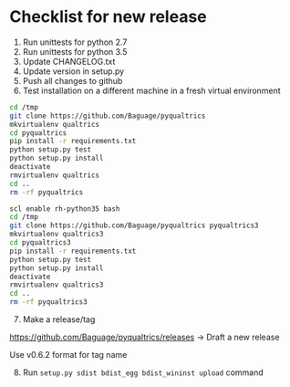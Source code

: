 # Checklist for new release

1. Run unittests for python 2.7 
2. Run unittests for python 3.5
3. Update CHANGELOG.txt
4. Update version in setup.py
5. Push all changes to github
6. Test installation on a different machine in a fresh virtual environment
```bash
cd /tmp
git clone https://github.com/Baguage/pyqualtrics
mkvirtualenv qualtrics
cd pyqualtrics
pip install -r requirements.txt
python setup.py test
python setup.py install
deactivate
rmvirtualenv qualtrics
cd ..
rm -rf pyqualtrics
```

```bash
scl enable rh-python35 bash
cd /tmp
git clone https://github.com/Baguage/pyqualtrics pyqualtrics3
mkvirtualenv qualtrics3
cd pyqualtrics3
pip install -r requirements.txt
python setup.py test
python setup.py install
deactivate
rmvirtualenv qualtrics3
cd ..
rm -rf pyqualtrics3
```

7. Make a release/tag

https://github.com/Baguage/pyqualtrics/releases -> Draft a new release

Use v0.6.2 format for tag name

8. Run `setup.py sdist bdist_egg bdist_wininst upload` command
